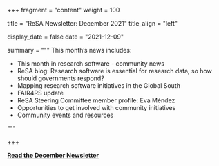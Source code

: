+++
fragment = "content"
weight = 100

title = "ReSA Newsletter: December 2021"
title_align = "left"

display_date = false
date = "2021-12-09"

summary = """
This month’s news includes:

* This month in research software - community news
* ReSA blog: Research software is essential for research data, so how should governments respond?
* Mapping research software initiatives in the Global South
* FAIR4RS update
* ReSA Steering Committee member profile: Eva Méndez
* Opportunities to get involved with community initiatives
* Community events and resources

"""

+++


**[Read the December Newsletter](https://preview.mailerlite.com/e8n7q0/1837281717660949046/m8a4/)**
